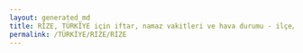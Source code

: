 ```yaml
---
layout: generated_md
title: RİZE, TÜRKİYE için iftar, namaz vakitleri ve hava durumu - ilçe/eyalet seç
permalink: /TÜRKİYE/RİZE/RİZE
---
```


<script type="text/javascript">
  var country = TÜRKİYE;
  var city = RİZE;
  var state = RİZE;
  var lat = 72;
  var lon = 21;
</script>
